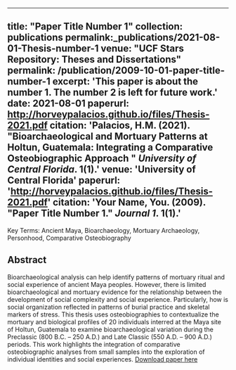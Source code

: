 ---
 title: "Paper Title Number 1"
 collection: publications
 permalink:_publications/2021-08-01-Thesis-number-1
 venue: "UCF Stars Repository: Theses and Dissertations"
 permalink: /publication/2009-10-01-paper-title-number-1
 excerpt: 'This paper is about the number 1. The number 2 is left for future work.'
 date: 2021-08-01
 paperurl: http://horveypalacios.github.io/files/Thesis-2021.pdf
 citation: 'Palacios, H.M. (2021). "Bioarchaeological and Mortuary Patterns at Holtun, Guatemala: Integrating a Comparative Osteobiographic Approach " <i>University of Central Florida</i>. 1(1).'
 venue: 'University of Central Florida'
 paperurl: 'http://horveypalacios.github.io/files/Thesis-2021.pdf'
 citation: 'Your Name, You. (2009). &quot;Paper Title Number 1.&quot; <i>Journal 1</i>. 1(1).'
 ---
 Key Terms: Ancient Maya, Bioarchaeology, Mortuary Archaeology, Personhood, Comparative Osteobiography 

 ## Abstract
Bioarchaeological analysis can help identify patterns of mortuary ritual and social experience of ancient Maya peoples. However, there is limited bioarchaeological and mortuary evidence for the relationship between the development of social complexity and social experience. Particularly, how is social organization reflected in patterns of burial practice and skeletal markers of stress. This thesis uses osteobiographies to contextualize the mortuary and biological profiles of 20 individuals interred at the Maya site of Holtun, Guatemala to examine bioarchaeological variation during the Preclassic (800 B.C. – 250 A.D.) and Late Classic (550 A.D. – 900 A.D.) periods. This work highlights the integration of comparative osteobiographic analyses from small samples into the exploration of individual identities and social experiences.
 [Download paper here](http://academicpages.github.io/files/paper1.pdf)
